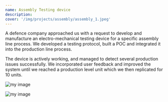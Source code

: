 ```yaml
---
name: Assembly Testing device
description: 
cover: '/img/projects/assembly/assembly_1.jpeg'
---
```


A defence company approached us with a request to develop and manufacture an electro-mechanical testing device for a specific assembly line process. We developed a testing protocol, built a POC and integrated it into the production line process.

The device is actively working, and managed to detect several production issues successfully. We incorporated user feedback and improved the system until we reached a production level unit which we then replicated for 10 units.


![my image](/img/projects/assembly/assembly_2.jpeg)

![my image](/img/projects/assembly/assembly_3.jpeg)